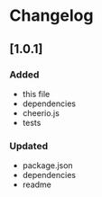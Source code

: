 # Changelog

## [1.0.1]

### Added

- this file
- dependencies
- cheerio.js
- tests

### Updated

- package.json
- dependencies
- readme
